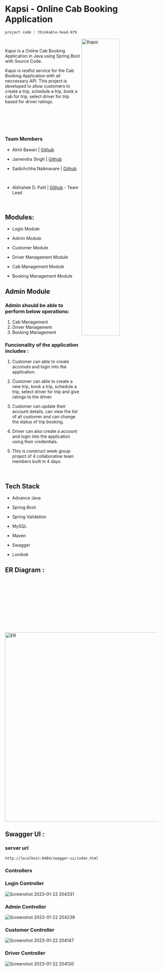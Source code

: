# Kapsi - Online Cab Booking Application
`project code : thinkable-head-979`

<img src="https://user-images.githubusercontent.com/105943862/213908651-77262461-1c3e-4b85-8622-0aa71f285354.png" alt="Kapsi" width = "50%" align=right > 
</br>

Kapsi is a Online Cab Booking Application in Java using Spring Boot with Source Code. 

Kapsi is restful service for the Cab Booking Application with all neccessary API. This project is developed to allow customers to create a trip, schedule a trip, book a cab for trip, select driver for trip based for driver ratings.

</br></br></br>
#
### Team Members 

 - Akhil Bawari  |  [Github](https://github.com/akhilbawari)   
 
 - Jainendra Singh  |  [Github](https://github.com/jainendraoo7)  
 
 - Sadichchha Naiknavare |  [Github](https://github.com/Sadichchha1998)  
 
</br>

 - Abhishek D. Patil |  [Github](https://github.com/abhishek-0713) -   Team Lead <!-- Resplonsible for building overall working flow of application. Implemented User Service Layer, validate login service layer. Bug Fixes, Handling Console Errors, All Exceptions Handling. -->

                     

</br>

## Modules:

-	Login Module

- Admin Module

-	Customer Module

-	Driver Management Module

-	Cab Management Module

-	Booking Management Module


## Admin Module
### Admin should be able to perform below operations:
1. Cab Management 
2. Driver Management
3. Booking Management


### Funcionality of the application includes : 

1. Customer can able to create acconuts and login into the application.

2. Customer can able to create a new trip, book a trip, schedule a trip, select driver for trip and give ratings to the driver.

3. Customer can update their account details, can view the list of all customer and can change the status of trip booking.

4. Driver can also create a account and login into the application using their credentials.

5. This is construct week group project of 4 collaborative team members built in 4 days.

</br>

## Tech Stack 

- Advance Java

- Spring Boot 

- Spring Validation

- MySQL

- Maven

- Swagger

- Lombok

## ER Diagram : 

<img width="622" alt="ER" src="https://user-images.githubusercontent.com/77963675/213923642-96b6dcc2-8eb8-46f8-b6a1-06cecd729951.png">


## Swagger UI :

### server url
`` http://localhost:8484/swagger-ui/index.html ``

### Controllers

### Login Controller
![Screenshot 2023-01-22 204331](https://user-images.githubusercontent.com/105943862/213923455-0b5390b5-00fa-4d97-972b-dec876f0af15.png)


### Admin Controller
![Screenshot 2023-01-22 204239](https://user-images.githubusercontent.com/105943862/213923473-233f5ac6-80a4-46b9-ac4b-b0a122a081ef.png)


### Customer Controller
![Screenshot 2023-01-22 204147](https://user-images.githubusercontent.com/105943862/213923508-3d0dd521-edec-477e-90c1-2445227edd90.png)


### Driver Controller
![Screenshot 2023-01-22 204120](https://user-images.githubusercontent.com/105943862/213923522-fa2918f5-17f9-4eec-bea7-c081d08fd598.png)

